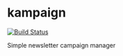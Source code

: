 # kampaign

[![Build Status](https://travis-ci.org/artkonekt/kampaign.svg?branch=master)](https://travis-ci.org/artkonekt/kampaign)

Simple newsletter campaign manager
